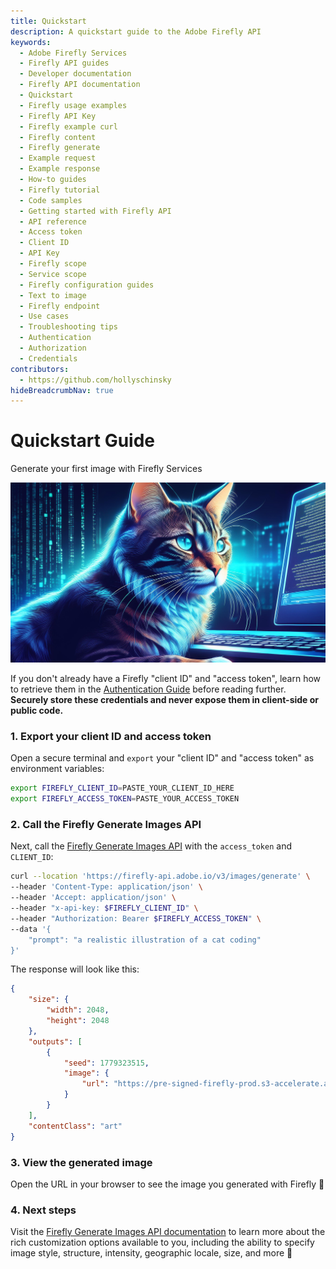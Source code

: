 ```yaml
---
title: Quickstart
description: A quickstart guide to the Adobe Firefly API
keywords:
  - Adobe Firefly Services
  - Firefly API guides
  - Developer documentation
  - Firefly API documentation
  - Quickstart
  - Firefly usage examples
  - Firefly API Key
  - Firefly example curl
  - Firefly content
  - Firefly generate
  - Example request
  - Example response
  - How-to guides
  - Firefly tutorial
  - Code samples
  - Getting started with Firefly API
  - API reference
  - Access token
  - Client ID
  - API Key
  - Firefly scope
  - Service scope
  - Firefly configuration guides
  - Text to image
  - Firefly endpoint
  - Use cases
  - Troubleshooting tips
  - Authentication
  - Authorization
  - Credentials
contributors:
  - https://github.com/hollyschinsky
hideBreadcrumbNav: true
---
```


# Quickstart Guide

Generate your first image with Firefly Services

![an illustration of a cat coding on a laptop](./images/coding-cat.jpeg)

<InlineAlert variant="info" slots="text" />

If you don't already have a Firefly "client ID" and "access token", learn how to retrieve them in the [Authentication Guide](../authentication/index.md) before reading further. **Securely store these credentials and never expose them in client-side or public code.**

### 1. Export your client ID and access token

Open a secure terminal and `export` your "client ID" and "access token" as environment variables:

```bash
export FIREFLY_CLIENT_ID=PASTE_YOUR_CLIENT_ID_HERE
export FIREFLY_ACCESS_TOKEN=PASTE_YOUR_ACCESS_TOKEN
```

### 2. Call the Firefly Generate Images API

Next, call the [Firefly Generate Images API](./api/image_generation/V3/) with the `access_token` and `CLIENT_ID`:

```bash
curl --location 'https://firefly-api.adobe.io/v3/images/generate' \
--header 'Content-Type: application/json' \
--header 'Accept: application/json' \
--header "x-api-key: $FIREFLY_CLIENT_ID" \
--header "Authorization: Bearer $FIREFLY_ACCESS_TOKEN" \
--data '{
    "prompt": "a realistic illustration of a cat coding"
}'
```

The response will look like this:

```json
{
    "size": {
        "width": 2048,
        "height": 2048
    },
    "outputs": [
        {
            "seed": 1779323515,
            "image": {
                "url": "https://pre-signed-firefly-prod.s3-accelerate.amazonaws.com/images/asdf-12345?lots=of&query=params..."
            }
        }
    ],
    "contentClass": "art"
}
```

### 3. View the generated image

Open the URL in your browser to see the image you generated with Firefly 🎉

### 4. Next steps

Visit the [Firefly Generate Images API documentation](./api/image_generation/V3/) to learn more about the rich customization options available to you, including the ability to specify image style, structure, intensity, geographic locale, size, and more 🚀
